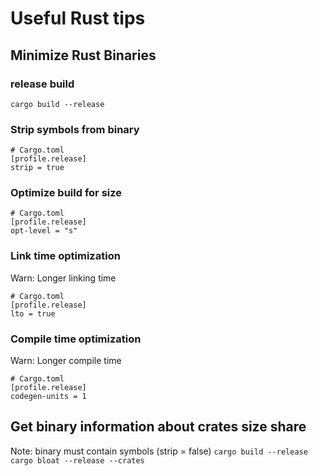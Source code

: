 # Useful Rust tips

## Minimize Rust Binaries

### release build 
```cargo build --release```

### Strip symbols from binary
```
# Cargo.toml
[profile.release]
strip = true 
```
### Optimize build for size
```
# Cargo.toml
[profile.release]
opt-level = "s"
```

### Link time optimization
Warn: Longer linking time
```
# Cargo.toml
[profile.release]
lto = true
```
### Compile time optimization
Warn: Longer compile time
```
# Cargo.toml
[profile.release]
codegen-units = 1
```

## Get binary information about crates size share
Note: binary must contain symbols (strip = false)
```cargo build --release```
```cargo bloat --release --crates```


